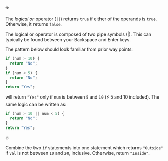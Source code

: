 :coffee:

The _logical or_ operator (`||`) returns `true` if either of the operands is `true`. Otherwise, it returns `false`.

The logical or operator is composed of two pipe symbols (|). This can typically be found between your Backspace and Enter keys.

The pattern below should look familiar from prior way points:

```javascript
if (num > 10) {
  return "No";
}
if (num < 5) {
  return "No";
}
return "Yes";
```

will return `"Yes"` only if `num` is between `5` and `10` (:zap: 5 and 10 included). The same logic can be written as:

```javascript
if (num > 10 || num < 5) {
  return "No";
}
return "Yes";
```

:fire:

Combine the two `if` statements into one statement which returns `"Outside"` if `val` is not between `10` and `20`, inclusive. Otherwise, return `"Inside"`.
